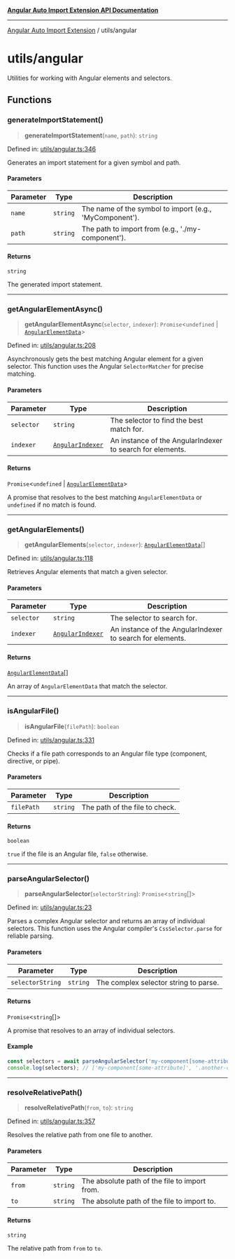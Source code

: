 [**Angular Auto Import Extension API Documentation**](../README.md)

***

[Angular Auto Import Extension](../README.md) / utils/angular

# utils/angular

Utilities for working with Angular elements and selectors.

## Functions

### generateImportStatement()

> **generateImportStatement**(`name`, `path`): `string`

Defined in: [utils/angular.ts:346](https://github.com/ngx-rock/vscode-angular-auto-import/blob/main/src/utils/angular.ts#L346)

Generates an import statement for a given symbol and path.

#### Parameters

| Parameter | Type | Description |
| ------ | ------ | ------ |
| `name` | `string` | The name of the symbol to import (e.g., 'MyComponent'). |
| `path` | `string` | The path to import from (e.g., './my-component'). |

#### Returns

`string`

The generated import statement.

***

### getAngularElementAsync()

> **getAngularElementAsync**(`selector`, `indexer`): `Promise`\<`undefined` \| [`AngularElementData`](../types/angular.md#angularelementdata)\>

Defined in: [utils/angular.ts:208](https://github.com/ngx-rock/vscode-angular-auto-import/blob/main/src/utils/angular.ts#L208)

Asynchronously gets the best matching Angular element for a given selector.
This function uses the Angular `SelectorMatcher` for precise matching.

#### Parameters

| Parameter | Type | Description |
| ------ | ------ | ------ |
| `selector` | `string` | The selector to find the best match for. |
| `indexer` | [`AngularIndexer`](../services/indexer.md#angularindexer) | An instance of the AngularIndexer to search for elements. |

#### Returns

`Promise`\<`undefined` \| [`AngularElementData`](../types/angular.md#angularelementdata)\>

A promise that resolves to the best matching `AngularElementData` or `undefined` if no match is found.

***

### getAngularElements()

> **getAngularElements**(`selector`, `indexer`): [`AngularElementData`](../types/angular.md#angularelementdata)[]

Defined in: [utils/angular.ts:118](https://github.com/ngx-rock/vscode-angular-auto-import/blob/main/src/utils/angular.ts#L118)

Retrieves Angular elements that match a given selector.

#### Parameters

| Parameter | Type | Description |
| ------ | ------ | ------ |
| `selector` | `string` | The selector to search for. |
| `indexer` | [`AngularIndexer`](../services/indexer.md#angularindexer) | An instance of the AngularIndexer to search for elements. |

#### Returns

[`AngularElementData`](../types/angular.md#angularelementdata)[]

An array of `AngularElementData` that match the selector.

***

### isAngularFile()

> **isAngularFile**(`filePath`): `boolean`

Defined in: [utils/angular.ts:331](https://github.com/ngx-rock/vscode-angular-auto-import/blob/main/src/utils/angular.ts#L331)

Checks if a file path corresponds to an Angular file type (component, directive, or pipe).

#### Parameters

| Parameter | Type | Description |
| ------ | ------ | ------ |
| `filePath` | `string` | The path of the file to check. |

#### Returns

`boolean`

`true` if the file is an Angular file, `false` otherwise.

***

### parseAngularSelector()

> **parseAngularSelector**(`selectorString`): `Promise`\<`string`[]\>

Defined in: [utils/angular.ts:23](https://github.com/ngx-rock/vscode-angular-auto-import/blob/main/src/utils/angular.ts#L23)

Parses a complex Angular selector and returns an array of individual selectors.
This function uses the Angular compiler's `CssSelector.parse` for reliable parsing.

#### Parameters

| Parameter | Type | Description |
| ------ | ------ | ------ |
| `selectorString` | `string` | The complex selector string to parse. |

#### Returns

`Promise`\<`string`[]\>

A promise that resolves to an array of individual selectors.

#### Example

```typescript
const selectors = await parseAngularSelector('my-component[some-attribute], .another-class');
console.log(selectors); // ['my-component[some-attribute]', '.another-class']
```

***

### resolveRelativePath()

> **resolveRelativePath**(`from`, `to`): `string`

Defined in: [utils/angular.ts:357](https://github.com/ngx-rock/vscode-angular-auto-import/blob/main/src/utils/angular.ts#L357)

Resolves the relative path from one file to another.

#### Parameters

| Parameter | Type | Description |
| ------ | ------ | ------ |
| `from` | `string` | The absolute path of the file to import from. |
| `to` | `string` | The absolute path of the file to import to. |

#### Returns

`string`

The relative path from `from` to `to`.
